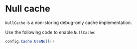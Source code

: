 Null cache
==========

`NullCache` is a non-storing debug-only cache implementation.

Use the following code to enable `NullCache`:

```csharp
config.Cache.UseNull()
```
